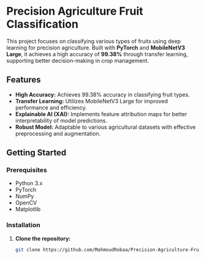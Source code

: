 # Precision Agriculture Fruit Classification

This project focuses on classifying various types of fruits using deep learning for precision agriculture. Built with **PyTorch** and **MobileNetV3 Large**, it achieves a high accuracy of **99.38%** through transfer learning, supporting better decision-making in crop management.

## Features
- **High Accuracy:** Achieves 99.38% accuracy in classifying fruit types.
- **Transfer Learning:** Utilizes MobileNetV3 Large for improved performance and efficiency.
- **Explainable AI (XAI):** Implements feature attribution maps for better interpretability of model predictions.
- **Robust Model:** Adaptable to various agricultural datasets with effective preprocessing and augmentation.

## Getting Started

### Prerequisites
- Python 3.x
- PyTorch
- NumPy
- OpenCV
- Matplotlib

### Installation
1. **Clone the repository:**
   ```bash
   git clone https://github.com/MahmoudRobaa/Precision-Agriculture-Fruit-classification-.git
    
